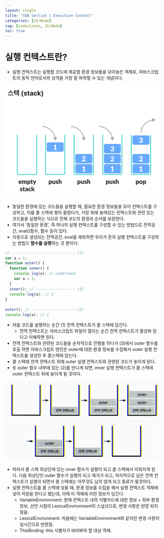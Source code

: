 ```yaml
---
layout: single
title: "SEB Section 1 Execution Context"
categories: [JS/Node]
tag: [codestates, JS/Node]
toc: true
---
```


# 실행 컨텍스트란?

- 실행 컨텍스트는 실행할 코드에 제공할 환경 정보들을 모아놓은 객체로, 자바스크립트의 동적 언어로서의 성격을 가장 잘 파악할 수 있는 개념이다.

<img src="/assets/images/stack.png">

- 동일한 환경에 있는 코드들을 실행할 때, 필요한 환경 정보들을 모아 컨텍스트를 구성하고, 이를 콜 스택에 쌓아 올렸다가, 가장 위에 놓여있는 컨텍스트와 관련 있는 코드들을 실행하는 식으로 전체 코드의 환경과 순서를 보장한다.
- 여기서 '동일한 환경', 즉 하나의 실행 컨텍스트를 구성할 수 있는 방법으로 전역공간, eval()함수, 함수 등이 있다.
- 자동으로 생성되는 전역공간, eval를 제외하면 우리가 흔히 실행 컨텍스트를 구성하는 방법으 **함수를 실행**하는 것 뿐이다.

```js
// ----------------------------- (1)
var a = 1;
function outer() {
  function inner() {
    console.log(a); // undefined
    var a = 3;
  }
  inner(); // ------------------ (2)
  console.log(a); // 1
}

outer(); // ---------------------(3)
console.log(a); // 1
```

- 처음 코드를 실행하는 순간 (1) 전역 컨텍스트가 콜 스택에 담긴다.
  - 전역 컨텍스트는 자바스크립트 파일이 열리는 순간 전역 컨텍스트가 활성화 된다고 이해하면 된다.
- 전역 컨텍스트와 관련된 코드들을 순차적으로 진행을 하다가 (3)에서 outer 함수를 호출 하면 자바스크립트 엔진은 outer에 대한 환경 정보를 수집해서 outer 실행 컨텍스트를 생성한 후 콜스택에 담는다.
- 콜 스택에 전역 컨텍스트 위에 outer 실행 컨텍스트와 관련된 코드가 놓이게 된다.
- 또 outer 함수 내부에 있는 (2)를 만나게 되면, inner 실행 컨텍스트가 콜 스택에 outer 컨텍스트 위에 놓이게 될 것이다.

<img src="/assets/images/callstack.png">

- 따라서 콜 스택 최상단에 있는 inner 함수가 실행이 되고 콜 스택에서 지워지게 된다. 다음 최상단인 outer 함수가 실행이 되고 제거가 되고, 마지막으로 남은 전역 컨텍스트가 실행이 되면서 콜 스택에는 아무것도 남지 않게 되고 종료가 될것이다.
- 실행 컨텍스트를 콜 스택에 넣을 때, 환경 정보를 수집을 해서 실행 컨텍스트 객체에 넣어 저장을 한다고 했는데, 이때 이 객체에 이런 정보가 담긴다.
  - VariableEnvironment: 현재 컨텍스트 내의 식별자드에 대한 정보 + 외부 환경 정보, 선언 시점의 LexicalEnvironment의 스냅샷으로, 변경 사항은 반영 되지 않음.
  - LexicalEnvironment: 처음에는 VariableEnvironment와 같지만 변경 사항이 실시간으로 반영됨.
  - ThisBinding: this 식별자가 바라봐야 할 대상 객체.

<!-- # ValiableEnvironment

- 여기에 담기는 내용은 LexicalEnvironment와 같지만 최초 실행 시의 스냅샷을 유지한다는 점이 다르다.
- 실행 컨텍스트를 생성할 때 ValiableEnvironment에 정보를 담은 다음, 이를 그대로 복사해서 LexicalEnvironment를 만들고, 이후에는 LexicalEnvironment를 주로 활용하게 된다.
- ValiableEnvionment와 LexicalEnvironment에는 environmentRecord와 outerEnvironmentReference로 구성돼있다.

# LexicalEnvironment

- 사전적 정의로는 '어휘적 환경', '정적 환경'이라고 한다.
- 현재 컨텍스트의 내부에는 a, b, c와 같은 식별자들이 있고 그 외부 정보는 D를 참조하도록 구성 돼있다 와 같이, 컨텍스트를 구성하는 환경 정보들을 사전에서 접하는 느낌으로 모아놓은 것을 의미한다.

## environmentRecord와 호이스팅

- environmentRecord에는 현재 컨텍스트와 관련된 코드의 식별자 정보들이 저장된다. 컨텍스트 내부 전체를 처음부터 끝까지 쭉 훑어나가며 **순서대로** 수집한다.
- 변수 정보를 수집하는 과정을 모두 마쳤더라도 아직 실행 컨텍스트가 관여할 코드들은 실행되기 전의 상태이다.
- 자바스크립트 엔진은 식별자들을 최상단으로 끌어올려놓은 다음 실제 코드를 실행한다 라고 생각해도 문제 없다. -->
